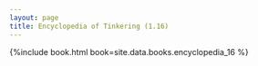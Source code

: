 ```yaml
---
layout: page
title: Encyclopedia of Tinkering (1.16)
---
```


{%include book.html book=site.data.books.encyclopedia_16 %}
